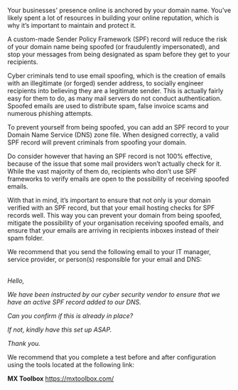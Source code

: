 Your businesses' presence online is anchored by your domain name. You’ve likely spent a lot of resources in building your online reputation, which is why it’s important to maintain and protect it.

A custom-made Sender Policy Framework (SPF) record will reduce the risk of your domain name being spoofed (or fraudulently impersonated), and stop your messages from being designated as spam before they get to your recipients.

Cyber criminals tend to use email spoofing, which is the creation of emails with an illegitimate (or forged) sender address, to socially engineer recipients into believing they are a legitimate sender. This is actually fairly easy for them to do, as many mail servers do not conduct authentication. Spoofed emails are used to distribute spam, false invoice scams and numerous phishing attempts.

To prevent yourself from being spoofed, you can add an SPF record to your Domain Name Service (DNS) zone file. When designed correctly, a valid SPF record will prevent criminals from spoofing your domain.

Do consider however that having an SPF record is not 100% effective, because of the issue that some mail providers won’t actually check for it. While the vast majority of them do, recipients who don’t use SPF frameworks to verify emails are open to the possibility of receiving spoofed emails.

With that in mind, it’s important to ensure that not only is your domain verified with an SPF record, but that your email hosting checks for SPF records well. This way you can prevent your domain from being spoofed, mitigate the possibility of your organisation receiving spoofed emails, and ensure that your emails are arriving in recipients inboxes instead of their spam folder.

We recommend that you send the following email to your IT manager, service provider, or person(s) responsible for your email and DNS:  
 

_Hello,_

_We have been instructed by our cyber security vendor to ensure that we have an active SPF record added to our DNS._

_Can you confirm if this is already in place?_

_If not, kindly have this set up ASAP._

_Thank you._

We recommend that you complete a test before and after configuration using the tools located at the following link:

**MX Toolbox**
https://mxtoolbox.com/